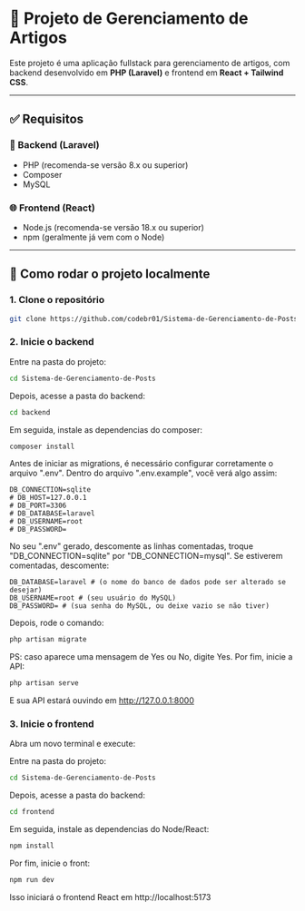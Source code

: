 # 📰 Projeto de Gerenciamento de Artigos

Este projeto é uma aplicação fullstack para gerenciamento de artigos, com backend desenvolvido em **PHP (Laravel)** e frontend em **React + Tailwind CSS**.

---

## ✅ Requisitos

### 🔧 Backend (Laravel)
- PHP (recomenda-se versão 8.x ou superior)
- Composer
- MySQL

### 🌐 Frontend (React)
- Node.js (recomenda-se versão 18.x ou superior)
- npm (geralmente já vem com o Node)

---

## 🚀 Como rodar o projeto localmente

### 1. Clone o repositório

```bash
git clone https://github.com/codebr01/Sistema-de-Gerenciamento-de-Posts.git
```

### 2. Inicie o backend
Entre na pasta do projeto:
```bash
cd Sistema-de-Gerenciamento-de-Posts
```
Depois, acesse a pasta do backend:
```bash
cd backend
```
Em seguida, instale as dependencias do composer:
```bash
composer install
```

Antes de iniciar as migrations, é necessário configurar corretamente o arquivo ".env".
Dentro do arquivo ".env.example", você verá algo assim:

```
DB_CONNECTION=sqlite
# DB_HOST=127.0.0.1
# DB_PORT=3306
# DB_DATABASE=laravel
# DB_USERNAME=root
# DB_PASSWORD=
```

No seu ".env" gerado, descomente as linhas comentadas, troque "DB_CONNECTION=sqlite" por "DB_CONNECTION=mysql".
Se estiverem comentadas, descomente:
```
DB_DATABASE=laravel # (o nome do banco de dados pode ser alterado se desejar)
DB_USERNAME=root # (seu usuário do MySQL)
DB_PASSWORD= # (sua senha do MySQL, ou deixe vazio se não tiver)
```

Depois, rode o comando:
```bash
php artisan migrate
```
PS: caso aparece uma mensagem de Yes ou No, digite Yes. Por fim, inicie a API:
```bash
php artisan serve
```

E sua API estará ouvindo em http://127.0.0.1:8000

### 3. Inicie o frontend

Abra um novo terminal e execute:

Entre na pasta do projeto:
```bash
cd Sistema-de-Gerenciamento-de-Posts
```
Depois, acesse a pasta do backend:
```bash
cd frontend
```
Em seguida, instale as dependencias do Node/React:
```bash
npm install
```
Por fim, inicie o front:
```bash
npm run dev
```

Isso iniciará o frontend React em http://localhost:5173
